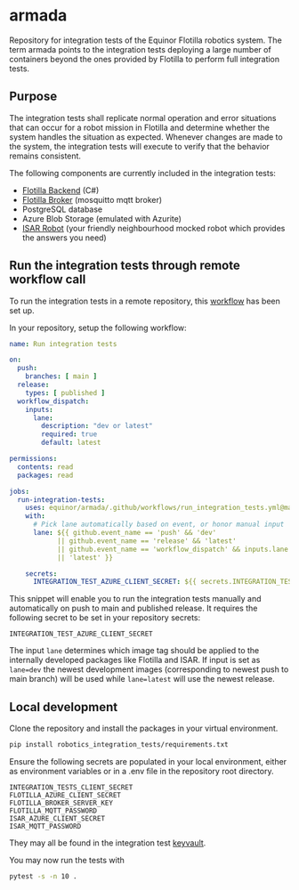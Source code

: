 # armada
Repository for integration tests of the Equinor Flotilla robotics system. The term armada points to the integration tests deploying a large number of containers beyond the ones provided by Flotilla to perform full integration tests.

## Purpose
The integration tests shall replicate normal operation and error situations that can occur for a robot mission in Flotilla and determine whether the system handles the situation as expected. Whenever changes are made to the system, the integration tests will execute to verify that the behavior remains consistent.

The following components are currently included in the integration tests:

- [Flotilla Backend](https://github.com/equinor/flotilla/tree/main/backend) (C#)
- [Flotilla Broker](https://github.com/equinor/flotilla/tree/main/broker) (mosquitto mqtt broker)
- PostgreSQL database
- Azure Blob Storage (emulated with Azurite)
- [ISAR Robot](https://github.com/equinor/isar-robot) (your friendly neighbourhood mocked robot which provides the answers you need)

## Run the integration tests through remote workflow call
To run the integration tests in a remote repository, this [workflow](./.github/workflows/run_integration_tests.yml) has been set up. 

In your repository, setup the following workflow:
```yaml
name: Run integration tests

on:
  push:
    branches: [ main ]
  release:
    types: [ published ]
  workflow_dispatch:
    inputs:
      lane:
        description: "dev or latest"
        required: true
        default: latest

permissions:
  contents: read
  packages: read

jobs:
  run-integration-tests:
    uses: equinor/armada/.github/workflows/run_integration_tests.yml@main
    with:
      # Pick lane automatically based on event, or honor manual input
      lane: ${{ github.event_name == 'push' && 'dev'
            || github.event_name == 'release' && 'latest'
            || github.event_name == 'workflow_dispatch' && inputs.lane
            || 'latest' }}

    secrets:
      INTEGRATION_TEST_AZURE_CLIENT_SECRET: ${{ secrets.INTEGRATION_TEST_AZURE_CLIENT_SECRET }}
```

This snippet will enable you to run the integration tests manually and automatically on push to main and published release. It requires the following secret to be set in your repository secrets:

```
INTEGRATION_TEST_AZURE_CLIENT_SECRET
```

The input `lane` determines which image tag should be applied to the internally developed packages like Flotilla and ISAR. If input is set as `lane=dev` the newest development images (corresponding to newest push to main branch) will be used while `lane=latest` will use the newest release. 

## Local development
Clone the repository and install the packages in your virtual environment.
```bash
pip install robotics_integration_tests/requirements.txt
```

Ensure the following secrets are populated in your local environment, either as environment variables or in a .env file in the repository root directory. 

```
INTEGRATION_TESTS_CLIENT_SECRET
FLOTILLA_AZURE_CLIENT_SECRET
FLOTILLA_BROKER_SERVER_KEY
FLOTILLA_MQTT_PASSWORD
ISAR_AZURE_CLIENT_SECRET
ISAR_MQTT_PASSWORD
```

They may all be found in the integration test [keyvault](https://portal.azure.com/#@StatoilSRM.onmicrosoft.com/resource/subscriptions/c389567b-2dd0-41fa-a5da-d86b81f80bda/resourceGroups/FlotillaIntegrationTests/providers/Microsoft.KeyVault/vaults/FlotillaTestsKv/overview).

You may now run the tests with

```bash
pytest -s -n 10 .
```
